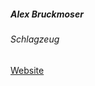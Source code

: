 ##### Alex Bruckmoser

###### Schlagzeug

<a target="_blank" rel="noopener noreferrer" href="https://www.axdrumming.com/">Website</a>
